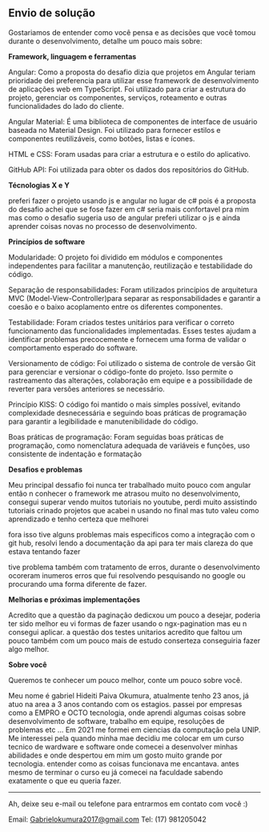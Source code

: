 ## Envio de solução

Gostariamos de entender como você pensa e as decisões que você tomou durante o desenvolvimento, detalhe um pouco mais sobre:

**Framework, linguagem e ferramentas**

Angular: Como a proposta do desafio dizia que projetos em Angular teriam prioridade dei preferencia para utilizar esse framework de desenvolvimento de aplicações web em TypeScript. Foi utilizado para criar a estrutura do projeto, gerenciar os componentes, serviços, roteamento e outras funcionalidades do lado do cliente.

Angular Material: É uma biblioteca de componentes de interface de usuário baseada no Material Design. Foi utilizado para fornecer estilos e componentes reutilizáveis, como botões, listas e ícones.

HTML e CSS: Foram usadas para criar a estrutura e o estilo do aplicativo.

GitHub API: Foi utilizada para obter os dados dos repositórios do GitHub.


**Técnologias X e Y**

preferi fazer o projeto usando js e angular no lugar de c# pois é a proposta do desafio achei que se fose fazer em c# seria mais confortavel pra mim mas como o desafio sugeria uso de angular preferi utilizar o js e ainda aprender coisas novas no processo de desenvolvimento.

**Princípios de software**

Modularidade: O projeto foi dividido em módulos e componentes independentes para facilitar a manutenção, reutilização e testabilidade do código.

Separação de responsabilidades: Foram utilizados princípios de arquitetura MVC (Model-View-Controller)para separar as responsabilidades e garantir a coesão e o baixo acoplamento entre os diferentes componentes.

Testabilidade: Foram criados testes unitários para verificar o correto funcionamento das funcionalidades implementadas. Esses testes ajudam a identificar problemas precocemente e fornecem uma forma de validar o comportamento esperado do software.

Versionamento de código: Foi utilizado o sistema de controle de versão Git para gerenciar e versionar o código-fonte do projeto. Isso permite o rastreamento das alterações, colaboração em equipe e a possibilidade de reverter para versões anteriores se necessário.

Princípio KISS: O código foi mantido o mais simples possível, evitando complexidade desnecessária e seguindo boas práticas de programação para garantir a legibilidade e manutenibilidade do código.

Boas práticas de programação: Foram seguidas boas práticas de programação, como nomenclatura adequada de variáveis e funções, uso consistente de indentação e formatação

**Desafios e problemas**

Meu principal dessafio foi nunca ter trabalhado muito pouco com angular então n conhecer o framework me atrasou muito no desenvolvimento, consegui superar vendo muitos tutoriais no youtube, perdi muito assistindo tutoriais crinado projetos que acabei n usando no final
mas tuto valeu como aprendizado e tenho certeza que melhorei

fora isso tive alguns problemas mais especificos como a integração com o git hub, resolvi lendo a documentação da api para ter mais clareza do que estava tentando fazer

tive problema também com tratamento de erros, durante o desenvolvimento ocoreram inumeros erros que fui resolvendo pesquisando no google ou procurando uma forma diferente de fazer.

**Melhorias e próximas implementações**

Acredito que a questão da paginação dedicxou um pouco a desejar, poderia ter sido melhor eu vi formas de fazer usando o ngx-pagination mas eu n consegui aplicar.
a questão dos testes unitarios acredito que faltou um pouco também com um pouco mais de estudo conserteza conseguiria fazer algo melhor.

**Sobre você**

Queremos te conhecer um pouco melhor, conte um pouco sobre você.

Meu nome é gabriel Hideiti Paiva Okumura, atualmente tenho 23 anos, já atuo na area a 3 anos contando com os estagios. passei por empresas como a EMPRO e OCTO tecnologia, onde aprendi algumas coisas sobre desenvolvimento de software, trabalho em equipe, resoluções de problemas etc ...
Em 2021 me formei em ciencias da computação pela UNIP.
Me interessei pela quando minha mae decidiu me colocar em um curso tecnico de wardware e software onde comecei a desenvolver minhas abilidades e onde despertou em mim um gosto muito grande por tecnologia. entender como as coisas funcionava me encantava. antes mesmo de terminar o curso eu já comecei na faculdade sabendo exatamente o que eu queria fazer.


---

Ah, deixe seu e-mail ou telefone para entrarmos em contato com você :) 

Email: Gabrielokumura2017@gmail.com 
Tel: (17) 981205042




